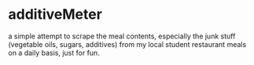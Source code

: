 # additiveMeter
  a simple attempt to scrape the meal contents, especially the junk stuff (vegetable oils, sugars, additives) from
  my local student restaurant meals on a daily basis, just for fun.
